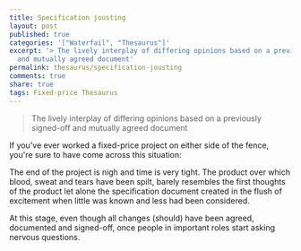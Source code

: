 ```yaml
---
title: Specification jousting
layout: post
published: true
categories: '["Waterfail", "Thesaurus"]'
excerpt: '> The lively interplay of differing opinions based on a previously signed-off
  and mutually agreed document'
permalink: thesaurus/specification-jousting
comments: true
share: true
tags: Fixed-price Thesaurus
---
```

> The lively interplay of differing opinions based on a previously signed-off and mutually agreed document

If you've ever worked a fixed-price project on either side of the fence, you're sure to have come across this situation:

The end of the project is nigh and time is very tight. The product over which blood, sweat and tears have been spilt, barely resembles the first thoughts of the product let alone the specification document created in the flush of excitement when little was known and less had been considered.  

At this stage, even though all changes (should) have been agreed, documented and signed-off, once people in important roles start asking nervous questions.
